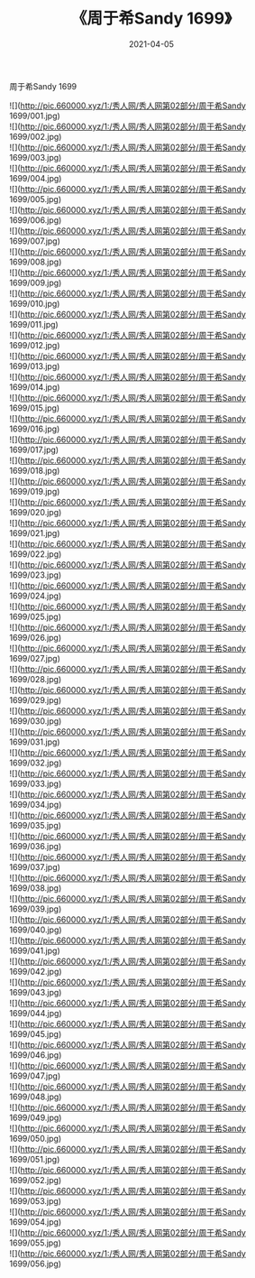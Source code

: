 ﻿---
layout: post
title:  《周于希Sandy 1699》
date:   2021-04-05
img: http://pic.660000.xyz/1:/秀人网/秀人网第02部分/周于希Sandy 1699/000.jpg
categories: [美女, 清纯, 唯美]
---

周于希Sandy 1699

  ![](http://pic.660000.xyz/1:/秀人网/秀人网第02部分/周于希Sandy 1699/001.jpg) <br> ![](http://pic.660000.xyz/1:/秀人网/秀人网第02部分/周于希Sandy 1699/002.jpg) <br> ![](http://pic.660000.xyz/1:/秀人网/秀人网第02部分/周于希Sandy 1699/003.jpg) <br> ![](http://pic.660000.xyz/1:/秀人网/秀人网第02部分/周于希Sandy 1699/004.jpg) <br> ![](http://pic.660000.xyz/1:/秀人网/秀人网第02部分/周于希Sandy 1699/005.jpg) <br> ![](http://pic.660000.xyz/1:/秀人网/秀人网第02部分/周于希Sandy 1699/006.jpg) <br> ![](http://pic.660000.xyz/1:/秀人网/秀人网第02部分/周于希Sandy 1699/007.jpg) <br> ![](http://pic.660000.xyz/1:/秀人网/秀人网第02部分/周于希Sandy 1699/008.jpg) <br> ![](http://pic.660000.xyz/1:/秀人网/秀人网第02部分/周于希Sandy 1699/009.jpg) <br> ![](http://pic.660000.xyz/1:/秀人网/秀人网第02部分/周于希Sandy 1699/010.jpg) <br> ![](http://pic.660000.xyz/1:/秀人网/秀人网第02部分/周于希Sandy 1699/011.jpg) <br> ![](http://pic.660000.xyz/1:/秀人网/秀人网第02部分/周于希Sandy 1699/012.jpg) <br> ![](http://pic.660000.xyz/1:/秀人网/秀人网第02部分/周于希Sandy 1699/013.jpg) <br> ![](http://pic.660000.xyz/1:/秀人网/秀人网第02部分/周于希Sandy 1699/014.jpg) <br> ![](http://pic.660000.xyz/1:/秀人网/秀人网第02部分/周于希Sandy 1699/015.jpg) <br> ![](http://pic.660000.xyz/1:/秀人网/秀人网第02部分/周于希Sandy 1699/016.jpg) <br> ![](http://pic.660000.xyz/1:/秀人网/秀人网第02部分/周于希Sandy 1699/017.jpg) <br> ![](http://pic.660000.xyz/1:/秀人网/秀人网第02部分/周于希Sandy 1699/018.jpg) <br> ![](http://pic.660000.xyz/1:/秀人网/秀人网第02部分/周于希Sandy 1699/019.jpg) <br> ![](http://pic.660000.xyz/1:/秀人网/秀人网第02部分/周于希Sandy 1699/020.jpg) <br> ![](http://pic.660000.xyz/1:/秀人网/秀人网第02部分/周于希Sandy 1699/021.jpg) <br> ![](http://pic.660000.xyz/1:/秀人网/秀人网第02部分/周于希Sandy 1699/022.jpg) <br> ![](http://pic.660000.xyz/1:/秀人网/秀人网第02部分/周于希Sandy 1699/023.jpg) <br> ![](http://pic.660000.xyz/1:/秀人网/秀人网第02部分/周于希Sandy 1699/024.jpg) <br> ![](http://pic.660000.xyz/1:/秀人网/秀人网第02部分/周于希Sandy 1699/025.jpg) <br> ![](http://pic.660000.xyz/1:/秀人网/秀人网第02部分/周于希Sandy 1699/026.jpg) <br> ![](http://pic.660000.xyz/1:/秀人网/秀人网第02部分/周于希Sandy 1699/027.jpg) <br> ![](http://pic.660000.xyz/1:/秀人网/秀人网第02部分/周于希Sandy 1699/028.jpg) <br> ![](http://pic.660000.xyz/1:/秀人网/秀人网第02部分/周于希Sandy 1699/029.jpg) <br> ![](http://pic.660000.xyz/1:/秀人网/秀人网第02部分/周于希Sandy 1699/030.jpg) <br> ![](http://pic.660000.xyz/1:/秀人网/秀人网第02部分/周于希Sandy 1699/031.jpg) <br> ![](http://pic.660000.xyz/1:/秀人网/秀人网第02部分/周于希Sandy 1699/032.jpg) <br> ![](http://pic.660000.xyz/1:/秀人网/秀人网第02部分/周于希Sandy 1699/033.jpg) <br> ![](http://pic.660000.xyz/1:/秀人网/秀人网第02部分/周于希Sandy 1699/034.jpg) <br> ![](http://pic.660000.xyz/1:/秀人网/秀人网第02部分/周于希Sandy 1699/035.jpg) <br> ![](http://pic.660000.xyz/1:/秀人网/秀人网第02部分/周于希Sandy 1699/036.jpg) <br> ![](http://pic.660000.xyz/1:/秀人网/秀人网第02部分/周于希Sandy 1699/037.jpg) <br> ![](http://pic.660000.xyz/1:/秀人网/秀人网第02部分/周于希Sandy 1699/038.jpg) <br> ![](http://pic.660000.xyz/1:/秀人网/秀人网第02部分/周于希Sandy 1699/039.jpg) <br> ![](http://pic.660000.xyz/1:/秀人网/秀人网第02部分/周于希Sandy 1699/040.jpg) <br> ![](http://pic.660000.xyz/1:/秀人网/秀人网第02部分/周于希Sandy 1699/041.jpg) <br> ![](http://pic.660000.xyz/1:/秀人网/秀人网第02部分/周于希Sandy 1699/042.jpg) <br> ![](http://pic.660000.xyz/1:/秀人网/秀人网第02部分/周于希Sandy 1699/043.jpg) <br> ![](http://pic.660000.xyz/1:/秀人网/秀人网第02部分/周于希Sandy 1699/044.jpg) <br> ![](http://pic.660000.xyz/1:/秀人网/秀人网第02部分/周于希Sandy 1699/045.jpg) <br> ![](http://pic.660000.xyz/1:/秀人网/秀人网第02部分/周于希Sandy 1699/046.jpg) <br> ![](http://pic.660000.xyz/1:/秀人网/秀人网第02部分/周于希Sandy 1699/047.jpg) <br> ![](http://pic.660000.xyz/1:/秀人网/秀人网第02部分/周于希Sandy 1699/048.jpg) <br> ![](http://pic.660000.xyz/1:/秀人网/秀人网第02部分/周于希Sandy 1699/049.jpg) <br> ![](http://pic.660000.xyz/1:/秀人网/秀人网第02部分/周于希Sandy 1699/050.jpg) <br> ![](http://pic.660000.xyz/1:/秀人网/秀人网第02部分/周于希Sandy 1699/051.jpg) <br> ![](http://pic.660000.xyz/1:/秀人网/秀人网第02部分/周于希Sandy 1699/052.jpg) <br> ![](http://pic.660000.xyz/1:/秀人网/秀人网第02部分/周于希Sandy 1699/053.jpg) <br> ![](http://pic.660000.xyz/1:/秀人网/秀人网第02部分/周于希Sandy 1699/054.jpg) <br> ![](http://pic.660000.xyz/1:/秀人网/秀人网第02部分/周于希Sandy 1699/055.jpg) <br> ![](http://pic.660000.xyz/1:/秀人网/秀人网第02部分/周于希Sandy 1699/056.jpg) <br>